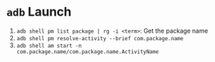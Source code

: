 # `adb` Launch

1. `adb shell pm list package | rg -i <term>`: Get the package name
2. `adb shell pm resolve-activity --brief com.package.name`
3. `adb shell am start -n com.package.name/com.package.name.ActivityName`
 
